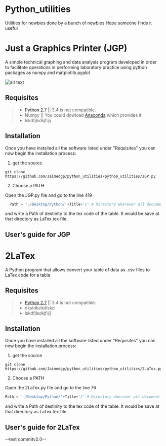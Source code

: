 Python_utilities
=============================

Utilities for newbies done by a bunch of newbies
Hope someone finds it useful

# Just a Graphics Printer (JGP)

  A simple technical graphing and data analysis program developed in order to facilitate operations in performing laboratory practice using python packages as numpy and matplotlib.pyplot
  
  ![alt text](old-versions/Sin%20t%C3%ADtulo.png "Logo Title Text 1")
  
## Requisites
  
>* [Python 2.7](https://www.python.org/download/releases/2.7/) || 3.4 is not compatible.
>* Numpy || You could dowload [Anaconda](https://www.continuum.io/downloads) which provides it
>* lskdfjlsdkjfijij

## Installation

Once you have installed all the software listed under "Requisites" you can now begin the installation process:

1. get the source

```
git clone https://github.com/Jaimedgp/python_utilities/python_utilities/JGP.py
```

2. Choose a PATH
 
  Open the JGP.py file and go to the line 419 
  ```python
 	Path = './Desktop/Python/'+Title+'/' # Directory wherever all document will be saved
  ```
  
  and write a Path of destinity to the tex code of the table. It would be save at that directory as LaTex.tex file.
  
## User's guide for JGP

# 2LaTex

  A Python program that allows convert your table of data as .csv files to LaTex code for a table
  
## Requisites
  
>* [Python 2.7](https://www.python.org/download/releases/2.7/) || 3.4 is not compatible.
>* dksldkslkdlskd
>* lskdfjlsdkjfijij

## Installation

Once you have installed all the software listed under "Requisites" you can now begin the installation process:

1. get the source

```
git clone https://github.com/Jaimedgp/python_utilities/python_utilities/2LaTex.py
```

2. Choose a PATH
 
  Open the 2LaTex.py file and go to the line 76 
  ```python
  Path = './Desktop/Python/'+Title+'/' # Directory wherever all document will be saved
  ```
  
  and write a Path of destinity to the tex code of the table. It would be save at that directory as LaTex.tex file.
  
## User's guide for 2LaTex



--test commitv2.0--
